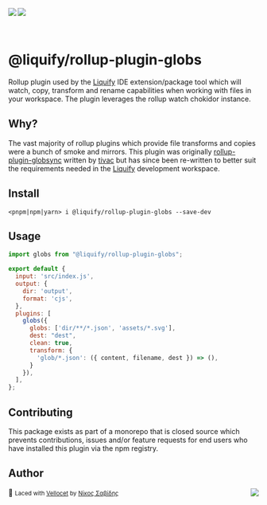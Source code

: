 <img src="https://img.shields.io/circleci/build/github/panoply/liquify/circleci-project-setup?token=54a787fdd39139be0add226455eb4d07f34f9d3f&style=flat-square&logo=CircleCI&label=&labelColor=555" align="left" />&nbsp;&nbsp;<img align="left" src="https://img.shields.io/librariesio/release/npm/@liquify/specs?style=flat-square&label=&logoWidth=28&labelColor=555&logo=data:image/svg+xml;base64,PHN2ZyB4bWxucz0iaHR0cDovL3d3dy53My5vcmcvMjAwMC9zdmciIHZpZXdCb3g9IjAgMCAyNCA5LjMzIj48dGl0bGU+bnBtPC90aXRsZT48cGF0aCBkPSJNMCwwVjhINi42N1Y5LjMzSDEyVjhIMjRWMFpNNi42Nyw2LjY2SDUuMzN2LTRINHY0SDEuMzRWMS4zM0g2LjY3Wm00LDBWOEg4VjEuMzNoNS4zM1Y2LjY2SDEwLjY3Wm0xMiwwSDIxLjM0di00SDIwdjRIMTguNjd2LTRIMTcuMzR2NEgxNC42N1YxLjMzaDhabS0xMi00SDEyVjUuMzNIMTAuNjZaIiBzdHlsZT0iZmlsbDojZmZmIi8+PC9zdmc+" />

<br>

# @liquify/rollup-plugin-globs

Rollup plugin used by the [Liquify](#) IDE extension/package tool which will watch, copy, transform and rename capabilities when working with files in your workspace. The plugin leverages the rollup watch chokidor instance.

## Why?

The vast majority of rollup plugins which provide file transforms and copies were a bunch of smoke and mirrors. This plugin was originally [rollup-plugin-globsync](https://github.com/tivac/) written by [tivac](https://github.com/tivac) but has since been re-written to better suit the requirements needed in the [Liquify](#) development workspace.

## Install

```cli
<pnpm|npm|yarn> i @liquify/rollup-plugin-globs --save-dev
```

## Usage

```js
import globs from "@liquify/rollup-plugin-globs";

export default {
  input: 'src/index.js',
  output: {
    dir: 'output',
    format: 'cjs',
  },
  plugins: [
    globs({
      globs: ['dir/**/*.json', 'assets/*.svg'],
      dest: "dest",
      clean: true,
      transform: {
        'glob/*.json': ({ content, filename, dest }) => (),
      }
    }),
  ],
};
```

## Contributing

This package exists as part of a monorepo that is closed source which prevents contributions, issues and/or feature requests for end users who have installed this plugin via the npm registry.

## Author

🥛 <small>Laced with [Vellocet](#) by [Νίκος Σαβίδης](mailto:nicos@gmx.com)</small> <img align="right" src="https://img.shields.io/badge/-@sisselsiv-1DA1F2?logo=twitter&logoColor=fff" />
